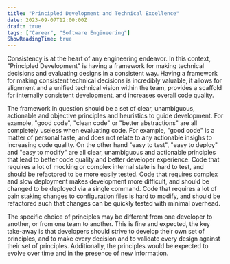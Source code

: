 ```yaml
---
title: "Principled Development and Technical Excellence"
date: 2023-09-07T12:00:00Z
draft: true
tags: ["Career", "Software Engineering"]
ShowReadingTime: true
---
```


Consistency is at the heart of any engineering endeavor. In this context, "Principled Development" is having a framework for making technical decisions and evaluating designs in a consistent way. Having a framework for making consistent technical decisions is incredibly valuable, it allows for alignment and a unified technical vision within the team, provides a scaffold for internally consistent development, and increases overall code quality.

The framework in question should be a set of clear, unambiguous, actionable and objective principles and heuristics to guide development. For example, "good code", "clean code" or "better abstractions" are all completely useless when evaluating code. For example, "good code" is a matter of personal taste, and does not relate to any actionable insighs to increasing code quality. On the other hand "easy to test", "easy to deploy" and "easy to modify" are all clear, unambiguous and actionable principles that lead to better code quality and better developer experience. Code that requires a lot of mocking or complex internal state is hard to test, and should be refactored to be more easily tested. Code that requires complex and slow deployment makes development more difficult, and should be changed to be deployed via a single command. Code that requires a lot of pain staking changes to configuration files is hard to modify, and should be refactored such that changes can be quickly tested with minimal overhead.

The specific choice of principles may be different from one developer to another, or from one team to another. This is fine and expected, the key take-away is that developers should strive to develop their own set of principles, and to make every decision and to validate every design against their set of principles. Additionally, the principles would be expected to evolve over time and in the presence of new information.